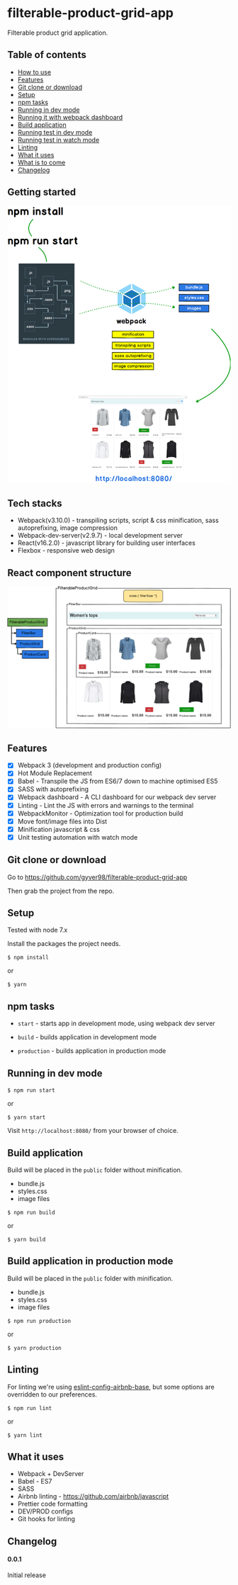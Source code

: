 # filterable-product-grid-app

Filterable product grid application.

## Table of contents
* [How to use](#user-content-how-to-use)
* [Features](#user-content-features)
* [Git clone or download](#user-content-Git-clone-or-download)
* [Setup](#user-content-setup)
* [npm tasks](#user-content-npm-tasks)
* [Running in dev mode](#user-content-running-in-dev-mode)
* [Running it with webpack dashboard](#user-content-running-it-with-webpack-dashboard)
* [Build application](#user-content-build-application)
* [Running test in dev mode](#user-content-running-test-in-dev-mode)
* [Running test in watch mode](#user-content-running-test-in-watch-mode)
* [Linting](#user-content-linting)
* [What it uses](#user-content-what-it-uses)
* [What is to come](#user-content-what-is-to-come)
* [Changelog](#user-content-changelog)

## Getting started

![start](https://github.com/gyver98/blog-images/blob/master/filterable-product-grid/getting-started.png?raw=true)


## Tech stacks

* Webpack(v3.10.0) - transpiling scripts, script & css minification, sass autoprefixing, image compression
* Webpack-dev-server(v2.9.7) - local development server
* React(v16.2.0) - javascript library for building user interfaces 
* Flexbox - responsive web design

## React component structure

![structure](https://github.com/gyver98/blog-images/blob/master/filterable-product-grid/structure.png?raw=true)

## Features

- [x] Webpack 3 (development and production config)
- [x] Hot Module Replacement
- [x] Babel - Transpile the JS from ES6/7 down to machine optimised ES5
- [x] SASS with autoprefixing
- [x] Webpack dashboard - A CLI dashboard for our webpack dev server
- [x] Linting - Lint the JS with errors and warnings to the terminal
- [x] WebpackMonitor - Optimization tool for production build
- [x] Move font/image files into Dist
- [x] Minification javascript & css
- [x] Unit testing automation with watch mode

## Git clone or download

Go to https://github.com/gyver98/filterable-product-grid-app

Then grab the project from the repo.

## Setup

Tested with node 7.x

Install the packages the project needs.

```
$ npm install
```
or 
```
$ yarn
```

## npm tasks

* `start` - starts app in development mode, using webpack dev server

* `build` - builds application in development mode

* `production` - builds application in production mode

## Running in dev mode

```
$ npm run start
```
or
```
$ yarn start
```

Visit `http://localhost:8080/` from your browser of choice.

## Build application

Build will be placed in the `public` folder without minification.
* bundle.js
* styles.css
* image files

```
$ npm run build
```
or
```
$ yarn build
```

## Build application in production mode

Build will be placed in the `public` folder with minification.
* bundle.js
* styles.css
* image files

```
$ npm run production
```
or
```
$ yarn production
```


## Linting

For linting we're using [eslint-config-airbnb-base](https://www.npmjs.com/package/eslint-config-airbnb-base),
but some options are overridden to our preferences.

```
$ npm run lint
```
or
```
$ yarn lint
```

## What it uses
* Webpack + DevServer
* Babel - ES7
* SASS
* Airbnb linting - https://github.com/airbnb/javascript
* Prettier code formatting
* DEV/PROD configs
* Git hooks for linting


## Changelog

#### 0.0.1

Initial release
